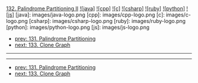 [132. Palindrome Partitioning II](https://leetcode.com/problems/palindrome-partitioning-ii/)
[![java]](https://github.com/leetcode-study-group/leetcode-java-solutions/blob/master/132-palindrome-partitioning-ii.md)
[![cpp]](https://github.com/leetcode-study-group/leetcode-cpp-solutions/blob/master/132-palindrome-partitioning-ii.md)
[![c]](https://github.com/leetcode-study-group/leetcode-c-solutions/blob/master/132-palindrome-partitioning-ii.md)
[![csharp]](https://github.com/leetcode-study-group/leetcode-csharp-solutions/blob/master/132-palindrome-partitioning-ii.md)
[![ruby]](https://github.com/leetcode-study-group/leetcode-ruby-solutions/blob/master/132-palindrome-partitioning-ii.md)
[![python]](https://github.com/leetcode-study-group/leetcode-python-solutions/blob/master/132-palindrome-partitioning-ii.md)
[![js]](https://github.com/leetcode-study-group/leetcode-js-solutions/blob/master/132-palindrome-partitioning-ii.md)
[java]: images/java-logo.png
[cpp]: images/cpp-logo.png
[c]: images/c-logo.png
[csharp]: images/csharp-logo.png
[ruby]: images/ruby-logo.png
[python]: images/python-logo.png
[js]: images/js-logo.png

- [prev: 131. Palindrome Partitioning](131-palindrome-partitioning.md)
- [next: 133. Clone Graph](133-clone-graph.md)

---


---

- [prev: 131. Palindrome Partitioning](131-palindrome-partitioning.md)
- [next: 133. Clone Graph](133-clone-graph.md)
